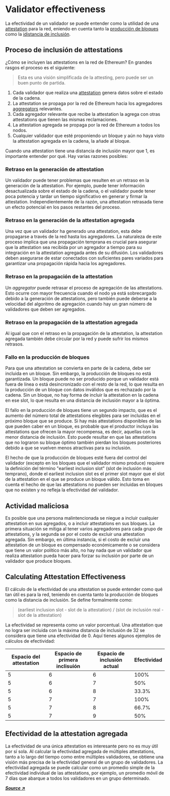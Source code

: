 # Validator effectiveness

La efectividad de un validador se puede entender como la utilidad de una [attestation](/spanish/staking-glossary#attestation) para la red, eniendo en cuenta tanto la [producción de bloques ](/spanish/staking-glossary#block-proposer)como la [idistancia de inclusión](/spanish/staking-glossary#inclusion-distance).



## Proceso de inclusión de attestations&#x20;

¿Cómo se incluyen las attestations en la red de Ethereum? En grandes rasgos el proceso es el siguiente:

> Esta es una visión simplificada de la attesting, pero puede ser un buen punto de partida.

1. Cada validador que realiza una [attestation](/spanish/staking-glossary#attestation) genera datos sobre el estado de la cadena.
2. La attestation se propaga por la red de Ethereum hacia los agregadores [aggregators](/spanish/staking-glossary#attestation-aggregator) relevantes.
3. Cada agregador relevante que recibe la attestation la agrega con otras attestations que tienen las mismas reclamaciones.
4. La attestation agregada se propaga por la red de Ethereum a todos los nodos.
5. Cualquier validador que esté proponiendo un bloque y aún no haya visto la attestation agregada en la cadena, la añade al bloque.

Cuando una attestation tiene una distancia de inclusión mayor que 1, es importante entender por qué. Hay varias razones posibles:

### Retraso en la generación de attestation

Un validador puede tener problemas que resulten en un retraso en la generación de la attestation. Por ejemplo, puede tener información desactualizada sobre el estado de la cadena, o el validador puede tener poca potencia y tardar un tiempo significativo en generar y firmar la attestation. Independientemente de la razón, una attestation retrasada tiene un efecto potencial en los pasos restantes del proceso.

### Retraso en la generación de la attestation agregada

Una vez que un validador ha generado una attestation, esta debe propagarse a través de la red hasta los agregadores. La naturaleza de este proceso implica que una propagación temprana es crucial para asegurar que la attestation sea recibida por un agregador a tiempo para su integración en la attestation agregada antes de su difusión. Los validadores deben asegurarse de estar conectados con suficientes pares variados para garantizar una propagación rápida hacia los agregadores.

### Retraso en la propagación de la attestation&#x20;

Un _aggregator_ puede retrasar el proceso de agregación de las attestations. Esto ocurre con mayor frecuencia cuando el nodo ya está sobrecargado debido a la generación de attestations, pero también puede deberse a la velocidad del algoritmo de agregación cuando hay un gran número de validadores que deben ser agregados.

### Retraso en la propagación de la attestation agregada&#x20;

Al igual que con el retraso en la propagación de la attestation, la attestation agregada también debe circular por la red y puede sufrir los mismos retrasos.

### Fallo en la producción de bloques

Para que una attestation se convierta en parte de la cadena, debe ser incluida en un bloque. Sin embargo, la producción de bloques no está garantizada. Un bloque puede no ser producido porque un validador está fuera de línea o está desincronizado con el resto de la red, lo que resulta en la producción de un bloque con datos inválidos que es rechazado por la cadena. Sin un bloque, no hay forma de incluir la attestation en la cadena en ese slot, lo que resulta en una distancia de inclusión mayor a la óptima.

El fallo en la producción de bloques tiene un segundo impacto, que es el aumento del número total de attestations elegibles para ser incluidas en el próximo bloque que se produce. Si hay más attestations disponibles de las que pueden caber en un bloque, es probable que el productor incluya las attestations que ofrecen la mayor recompensa, es decir, aquellas con la menor distancia de inclusión. Esto puede resultar en que las attestations que no lograron su bloque óptimo también pierdan los bloques posteriores debido a que se vuelven menos atractivas para su inclusión.

El hecho de que la producción de bloques esté fuera del control del validador (excepto en los bloques que el validador mismo produce) requiere la definición del término "earliest inclusion slot" (slot de inclusión más temprano), donde el earliest inclusion slot es el primer slot mayor que el slot de la attestation en el que se produce un bloque válido. Esto toma en cuenta el hecho de que las attestations no pueden ser incluidas en bloques que no existen y no refleja la efectividad del validador.

## Actividad maliciosa&#x20;

Es posible que una persona malintencionada se niegue a incluir cualquier attestation en sus agregados, o a incluir attestations en sus bloques. La primera situación se mitiga al tener varios agregadores para cada grupo de attestations, y la segunda se por el costo de excluir una attestation agregada. Sin embargo, en última instancia, si el costo de excluir una attestation de un bloque es compensado económicamente o se considera que tiene un valor político más alto, no hay nada que un validador que realiza attestation pueda hacer para forzar su inclusión por parte de un validador que produce bloques.

## Calculating Attestation Effectiveness

El cálculo de la efectividad de una attestation se puede entender como qué tan útil es para la red, teniendo en cuenta tanto la producción de bloques como la distancia de inclusión. Se define formalmente como:

> (earliest inclusion slot - slot de la attestation) / (slot de inclusión real - slot de la attestation)

La efectividad se representa como un valor porcentual. Una attestation que no logra ser incluida con la máxima distancia de inclusión de 32 se considera que tiene una efectividad de 0. Aquí tienes algunos ejemplos de cálculos de efectividad:

| Espacio del attestation  | Espacio de primera inclisuión | Espacio de inclusión actual | Efectividad  |
| ------------------------ | ----------------------------- | --------------------------- | ------------ |
| 5                        | 6                             | 6                           | 100%         |
| 5                        | 6                             | 7                           | 50%          |
| 5                        | 6                             | 8                           | 33.3%        |
| 5                        | 7                             | 7                           | 100%         |
| 5                        | 7                             | 8                           | 66.7%        |
| 5                        | 7                             | 9                           | 50%          |

## Efectividad de la attestation agregada

La efectividad de una única attestation es interesante pero no es muy útil por sí sola. Al calcular la efectividad agregada de múltiples attestations, tanto a lo largo del tiempo como entre múltiples validadores, se obtiene una visión más precisa de la efectividad general de un grupo de validadores. La efectividad agregada se puede calcular como un promedio simple de la efectividad individual de las attestations, por ejemplo, un promedio móvil de 7 días que abarque a todos los validadores en un grupo determinado.

[_**Source ↗**_](https://www.attestant.io/posts/defining-attestation-effectiveness/)
